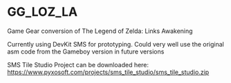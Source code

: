 # GG_LOZ_LA
Game Gear conversion of The Legend of Zelda: Links Awakening

Currently using DevKit SMS for prototyping. Could very well use the original asm code from the Gameboy version in future versions

SMS Tile Studio Project can be downloaded here:
https://www.pyxosoft.com/projects/sms_tile_studio/sms_tile_studio.zip
